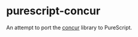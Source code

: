 # purescript-concur

An attempt to port the [concur](https://github.com/ajnsit/concur) library to PureScript.
